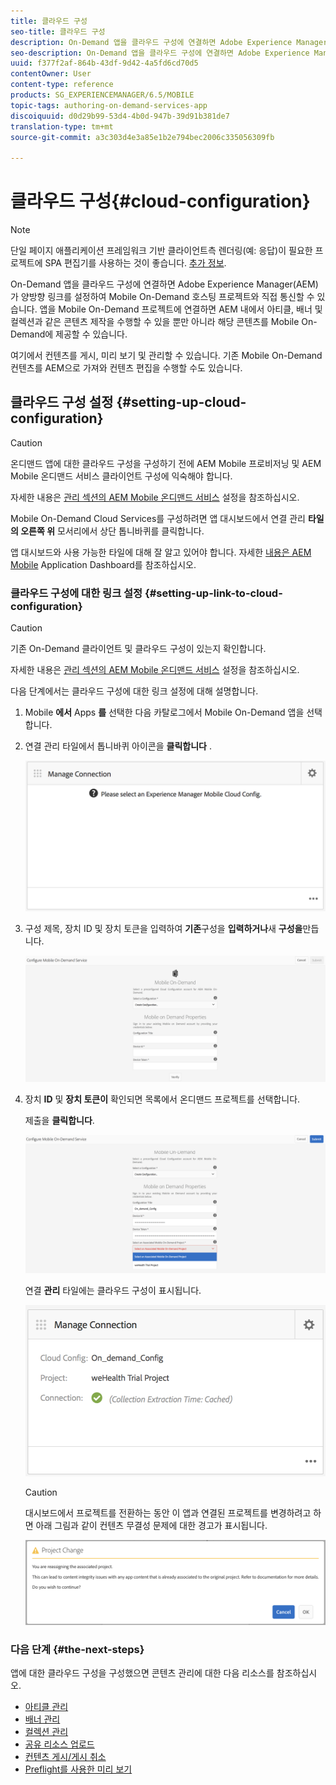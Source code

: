 ```yaml
---
title: 클라우드 구성
seo-title: 클라우드 구성
description: On-Demand 앱을 클라우드 구성에 연결하면 Adobe Experience Manager(AEM)가 양방향 링크를 설정하여 Mobile On-Demand 호스팅 프로젝트와 직접 통신할 수 있습니다. 자세한 내용은 이 페이지를 참조하십시오.
seo-description: On-Demand 앱을 클라우드 구성에 연결하면 Adobe Experience Manager(AEM)가 양방향 링크를 설정하여 Mobile On-Demand 호스팅 프로젝트와 직접 통신할 수 있습니다. 자세한 내용은 이 페이지를 참조하십시오.
uuid: f377f2af-864b-43df-9d42-4a5fd6cd70d5
contentOwner: User
content-type: reference
products: SG_EXPERIENCEMANAGER/6.5/MOBILE
topic-tags: authoring-on-demand-services-app
discoiquuid: d0d29b99-53d4-4b0d-947b-39d91b381de7
translation-type: tm+mt
source-git-commit: a3c303d4e3a85e1b2e794bec2006c335056309fb

---
```



# 클라우드 구성{#cloud-configuration}

>[!NOTE]
>
>단일 페이지 애플리케이션 프레임워크 기반 클라이언트측 렌더링(예: 응답)이 필요한 프로젝트에 SPA 편집기를 사용하는 것이 좋습니다. [추가 정보](/help/sites-developing/spa-overview.md).

On-Demand 앱을 클라우드 구성에 연결하면 Adobe Experience Manager(AEM)가 양방향 링크를 설정하여 Mobile On-Demand 호스팅 프로젝트와 직접 통신할 수 있습니다. 앱을 Mobile On-Demand 프로젝트에 연결하면 AEM 내에서 아티클, 배너 및 컬렉션과 같은 콘텐츠 제작을 수행할 수 있을 뿐만 아니라 해당 콘텐츠를 Mobile On-Demand에 제공할 수 있습니다.

여기에서 컨텐츠를 게시, 미리 보기 및 관리할 수 있습니다. 기존 Mobile On-Demand 컨텐츠를 AEM으로 가져와 컨텐츠 편집을 수행할 수도 있습니다.

## 클라우드 구성 설정 {#setting-up-cloud-configuration}

>[!CAUTION]
>
>온디맨드 앱에 대한 클라우드 구성을 구성하기 전에 AEM Mobile 프로비저닝 및 AEM Mobile 온디맨드 서비스 클라이언트 구성에 익숙해야 합니다.
>
>자세한 내용은 [관리 섹션의 AEM Mobile 온디맨드 서비스](/help/mobile/aem-mobile-setup.md) 설정을 참조하십시오.

Mobile On-Demand Cloud Services를 구성하려면 앱 대시보드에서 연결 관리 **타일의 오른쪽 위** 모서리에서 상단 톱니바퀴를 클릭합니다.

앱 대시보드와 사용 가능한 타일에 대해 잘 알고 있어야 합니다. 자세한 [내용은 AEM Mobile](/help/mobile/mobile-apps-ondemand-application-dashboard.md) Application Dashboard를 참조하십시오.

### 클라우드 구성에 대한 링크 설정 {#setting-up-link-to-cloud-configuration}

>[!CAUTION]
>
>기존 On-Demand 클라이언트 및 클라우드 구성이 있는지 확인합니다.
>
>자세한 내용은 [관리 섹션의 AEM Mobile 온디맨드 서비스](/help/mobile/aem-mobile-setup.md) 설정을 참조하십시오.

다음 단계에서는 클라우드 구성에 대한 링크 설정에 대해 설명합니다.

1. Mobile **에서** Apps **를** 선택한 다음 카탈로그에서 Mobile On-Demand 앱을 선택합니다.
1. 연결 관리 타일에서 톱니바퀴 아이콘을 **클릭합니다** .

   ![chlimage_1-65](assets/chlimage_1-65.png)

1. 구성 제목, 장치 ID 및 장치 토큰을 입력하여 **기존**&#x200B;구성을 **입력하거나**&#x200B;새 **구성을**&#x200B;만듭니다.

   ![chlimage_1-66](assets/chlimage_1-66.png)

1. 장치 **ID** 및 **장치 토큰이** 확인되면 목록에서 온디맨드 프로젝트를 선택합니다.

   제출을 **클릭합니다**.

   ![chlimage_1-67](assets/chlimage_1-67.png)

   연결 **관리** 타일에는 클라우드 구성이 표시됩니다.

   ![chlimage_1-68](assets/chlimage_1-68.png)

   >[!CAUTION]
   >
   >대시보드에서 프로젝트를 전환하는 동안 이 앱과 연결된 프로젝트를 변경하려고 하면 아래 그림과 같이 컨텐츠 무결성 문제에 대한 경고가 표시됩니다.

   ![chlimage_1-69](assets/chlimage_1-69.png)

### 다음 단계 {#the-next-steps}

앱에 대한 클라우드 구성을 구성했으면 콘텐츠 관리에 대한 다음 리소스를 참조하십시오.

* [아티클 관리](/help/mobile/mobile-on-demand-managing-articles.md)
* [배너 관리](/help/mobile/mobile-on-demand-managing-banners.md)
* [컬렉션 관리](/help/mobile/mobile-on-demand-managing-collections.md)
* [공유 리소스 업로드](/help/mobile/mobile-on-demand-shared-resources.md)
* [컨텐츠 게시/게시 취소](/help/mobile/mobile-on-demand-publishing-unpublishing.md)
* [Preflight를 사용한 미리 보기](/help/mobile/aem-mobile-manage-ondemand-services.md)
